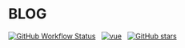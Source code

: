 # BLOG

[![GitHub Workflow Status](https://img.shields.io/github/workflow/status/shaobeichen/blog/blog%20deploy?label=deploy&style=for-the-badge)](https://github.com/shaobeichen/blog/actions/workflows/action.yml)
&nbsp;
[![vue](https://img.shields.io/badge/MADE%20WITH-VUE3-42a97a?style=for-the-badge&labelColor=35495d)](https://vuejs.org)
&nbsp;
[![GitHub stars](https://img.shields.io/github/stars/shaobeichen/blog.svg?style=for-the-badge)](https://github.com/shaobeichen/blog/stargazers)
&nbsp;
